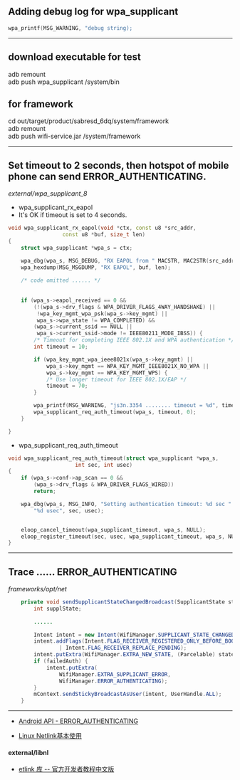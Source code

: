 


## Adding debug log for wpa_supplicant
```cpp
wpa_printf(MSG_WARNING, "debug string);
```

------------------------------------

## download executable for test
adb remount  
adb push wpa_supplicant /system/bin  


## for framework
cd out/target/product/sabresd_6dq/system/framework  
adb remount  
adb push wifi-service.jar /system/framework  



-------------------------------------

## Set timeout to 2 seconds, then hotspot of mobile phone can send ERROR_AUTHENTICATING.

_external/wpa_supplicant_8_

* wpa_supplicant_rx_eapol
* It's OK if timeout is set to 4 seconds.

```cpp
void wpa_supplicant_rx_eapol(void *ctx, const u8 *src_addr,
                 const u8 *buf, size_t len)
{
    struct wpa_supplicant *wpa_s = ctx;

    wpa_dbg(wpa_s, MSG_DEBUG, "RX EAPOL from " MACSTR, MAC2STR(src_addr));
    wpa_hexdump(MSG_MSGDUMP, "RX EAPOL", buf, len);
    
    /* code omitted ...... */
    
    
    if (wpa_s->eapol_received == 0 &&
        (!(wpa_s->drv_flags & WPA_DRIVER_FLAGS_4WAY_HANDSHAKE) ||
         !wpa_key_mgmt_wpa_psk(wpa_s->key_mgmt) ||
         wpa_s->wpa_state != WPA_COMPLETED) &&
        (wpa_s->current_ssid == NULL ||
         wpa_s->current_ssid->mode != IEEE80211_MODE_IBSS)) {
        /* Timeout for completing IEEE 802.1X and WPA authentication */
        int timeout = 10;

        if (wpa_key_mgmt_wpa_ieee8021x(wpa_s->key_mgmt) ||
            wpa_s->key_mgmt == WPA_KEY_MGMT_IEEE8021X_NO_WPA ||
            wpa_s->key_mgmt == WPA_KEY_MGMT_WPS) {
            /* Use longer timeout for IEEE 802.1X/EAP */
            timeout = 70;
        }

        wpa_printf(MSG_WARNING, "js3n.3354 ........ timeout = %d", timeout);
        wpa_supplicant_req_auth_timeout(wpa_s, timeout, 0);
    }

}

```

* wpa_supplicant_req_auth_timeout

```cpp
void wpa_supplicant_req_auth_timeout(struct wpa_supplicant *wpa_s,
                     int sec, int usec)
{
    if (wpa_s->conf->ap_scan == 0 &&
        (wpa_s->drv_flags & WPA_DRIVER_FLAGS_WIRED))
        return;

    wpa_dbg(wpa_s, MSG_INFO, "Setting authentication timeout: %d sec "
        "%d usec", sec, usec);


    eloop_cancel_timeout(wpa_supplicant_timeout, wpa_s, NULL);
    eloop_register_timeout(sec, usec, wpa_supplicant_timeout, wpa_s, NULL);
}
```


-----------------------------------



## Trace ...... ERROR_AUTHENTICATING

_frameworks/opt/net_

```java
    private void sendSupplicantStateChangedBroadcast(SupplicantState state, boolean failedAuth) {
        int supplState;
        
        ......

        Intent intent = new Intent(WifiManager.SUPPLICANT_STATE_CHANGED_ACTION);
        intent.addFlags(Intent.FLAG_RECEIVER_REGISTERED_ONLY_BEFORE_BOOT
                | Intent.FLAG_RECEIVER_REPLACE_PENDING);
        intent.putExtra(WifiManager.EXTRA_NEW_STATE, (Parcelable) state);
        if (failedAuth) {
            intent.putExtra(
                WifiManager.EXTRA_SUPPLICANT_ERROR,
                WifiManager.ERROR_AUTHENTICATING);
        }
        mContext.sendStickyBroadcastAsUser(intent, UserHandle.ALL);
    }

```

----------------------------------

* [Android API - ERROR_AUTHENTICATING](https://developer.android.com/reference/android/net/wifi/WifiManager.html#SUPPLICANT_STATE_CHANGED_ACTION)



* [Linux Netlink基本使用](http://www.android5.online/Android/androidjc/androidkf/gykf/201603/10274.html)




#### external/libnl  

* [etlink 库 -- 官方开发者教程中文版](http://blog.guorongfei.com/2015/02/15/libnl-translation-part7/)

















